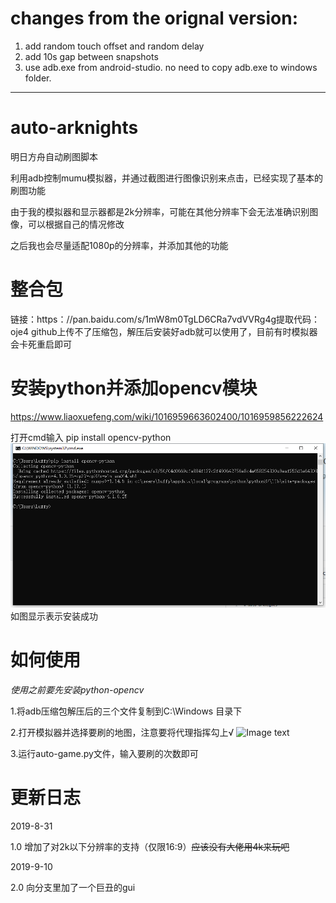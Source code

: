# changes from the orignal version:
1. add random touch offset and random delay 
2. add 10s gap between snapshots
3. use adb.exe from android-studio. no need to copy adb.exe to windows folder.

--------------------------------------

# auto-arknights
明日方舟自动刷图脚本

利用adb控制mumu模拟器，并通过截图进行图像识别来点击，已经实现了基本的刷图功能

由于我的模拟器和显示器都是2k分辨率，可能在其他分辨率下会无法准确识别图像，可以根据自己的情况修改

之后我也会尽量适配1080p的分辨率，并添加其他的功能

# 整合包
链接：https：//pan.baidu.com/s/1mW8m0TgLD6CRa7vdVVRg4g提取代码：oje4
github上传不了压缩包，解压后安装好adb就可以使用了，目前有时模拟器会卡死重启即可

# 安装python并添加opencv模块

https://www.liaoxuefeng.com/wiki/1016959663602400/1016959856222624

打开cmd输入 pip install opencv-python
![Image text](https://github.com/LuffyLSX/auto-arknights/blob/master/readme/demo2.png)
如图显示表示安装成功

# 如何使用

*使用之前要先安装python-opencv*

1.将adb压缩包解压后的三个文件复制到C:\Windows 目录下

2.打开模拟器并选择要刷的地图，注意要将代理指挥勾上√
![Image text](https://github.com/LuffyLSX/auto-arknights/blob/master/readme/demo.png)

3.运行auto-game.py文件，输入要刷的次数即可

# 更新日志

2019-8-31

1.0 增加了对2k以下分辨率的支持（仅限16:9）~~应该没有大佬用4k来玩吧~~

2019-9-10

2.0 向分支里加了一个巨丑的gui
